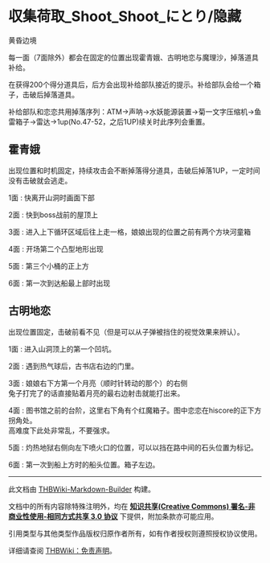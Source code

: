 # 収集荷取_Shoot_Shoot_にとり/隐藏

<!-- source html: G:\repos\THBWiki-Markdown-Builder\THBWikiMarkdown\Temp\main\9\9a\ns0%3A%E5%8F%8E%E9%9B%86%E8%8D%B7%E5%8F%96_Shoot_Shoot_%E3%81%AB%E3%81%A8%E3%82%8A%2F%E9%9A%90%E8%97%8F.html -->

黄昏边境

  
每一面（7面除外）都会在固定的位置出现霍青娥、古明地恋与魔理沙，掉落道具补给。
  
  
在获得200个得分道具后，后方会出现补给部队接近的提示。补给部队会给一个箱子，击破后掉落道具。
  
  
补给部队和恋恋共用掉落序列：ATM→声呐→水妖能源装置→菊一文字压缩机→鱼雷箱子→雷达→1up(No.47-52，之后1UP)续关时此序列会重置。
  


## 霍青娥
  
出现位置和时机固定，持续攻击会不断掉落得分道具，击破后掉落1UP，一定时间没有击破就会逃走。
  

[](./文件-收集荷取霍青娥1.jpg.md)
1面
: 快离开山洞时画面下部


[](./文件-收集荷取霍青娥2.jpg.md)
2面
: 快到boss战前的屋顶上


[](./文件-收集荷取霍青娥3.jpg.md)
3面
: 进入上下循环区域后往上走一格，娘娘出现的位置之前有两个方块河童箱


[](./文件-收集荷取霍青娥4.jpg.md)
4面
: 开场第二个凸型地形出现


[](./文件-收集荷取霍青娥5.jpg.md)
5面
: 第三个小桶的正上方


[](./文件-收集荷取霍青娥6.jpg.md)
6面
: 第一次到达船最上部时出现



## 古明地恋
  
出现位置固定，击破前看不见（但是可以从子弹被挡住的视觉效果来辨认）。
  

[](./文件-收集荷取古明地恋1.jpg.md)
1面
: 进入山洞顶上的第一个凹坑。


[](./文件-收集荷取古明地恋2.jpg.md)
2面
: 遇到热气球后，古书店右边的门里。


[](./文件-收集荷取古明地恋3.jpg.md)
3面
: 娘娘右下方第一个月亮（顺时针转动的那个）的右侧  
兔子打完了的话直接贴着月亮的最右边射击就能打出来。


[](./文件-收集荷取古明地恋4.jpg.md)
4面
: 图书馆之前的台阶，这里右下角有个红魔箱子。图中恋恋在hiscore的正下方拐角处。  
高难度下此处非常乱，不要强求。


[](./文件-收集荷取古明地恋5.jpg.md)
5面
: 灼热地狱右侧向左下喷火口的位置，可以以挡在路中间的石头位置为标记。


[](./文件-收集荷取古明地恋6.jpg.md)
6面
: 第一次到船上方时的船头位置。箱子左边。






---

此文档由 [THBWiki-Markdown-Builder](https://github.com/Delsin-Yu/THBWiki-Markdown-Builder) 构建。

文档中的所有内容除特殊注明外，均在 [**知识共享(Creative Commons) 署名-非商业性使用-相同方式共享 3.0 协议**](https://creativecommons.org/licenses/by-sa/3.0/deed.zh-hans) 下提供，附加条款亦可能应用。

引用类型与其他类型作品版权归原作者所有，如有作者授权则遵照授权协议使用。

详细请查阅 [THBWiki：免责声明](https://thbwiki.cc/THBWiki:%E5%85%8D%E8%B4%A3%E5%A3%B0%E6%98%8E)。

